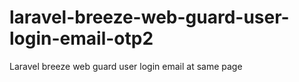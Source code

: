 # laravel-breeze-web-guard-user-login-email-otp2
Laravel breeze web guard user login email at same page
